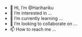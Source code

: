 - 👋 Hi, I’m @Harihariku
- 👀 I’m interested in ...
- 🌱 I’m currently learning ...
- 💞️ I’m looking to collaborate on ...
- 📫 How to reach me ...

<!---
Harihariku/Harihariku is a ✨ special ✨ repository because its `README.md` (this file) appears on your GitHub profile.
You can click the Preview link to take a look at your changes.
--->
